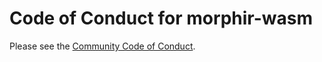 # Code of Conduct for morphir-wasm

Please see the [Community Code of Conduct](https://www.finos.org/code-of-conduct).
